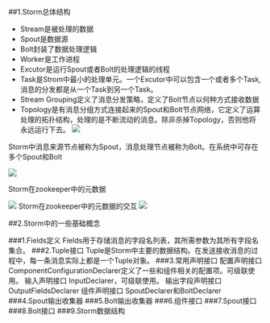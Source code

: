 ##1.Storm总体结构

* Stream是被处理的数据
* Spout是数据源
* Bolt封装了数据处理逻辑
* Worker是工作进程
* Excutor是运行Spout或者Bolt的处理逻辑的线程
* Task是Strom中最小的处理单元。一个Excutor中可以包含一个或者多个Task,消息的分发都是从一个Task到另一个Task。
* Stream Grouping定义了消息分发策略，定义了Bolt节点以何种方式接收数据
* Topology是有消息分组方式连接起来的Spout和Bolt节点网络，它定义了运算处理的拓扑结构，处理的是不断流动的消息。除非杀掉Topology，否则他将永远运行下去。
![](http://7xawio.com1.z0.glb.clouddn.com/storm_structure.png)

Storm中消息来源节点被称为Spout，消息处理节点被称为Bolt。在系统中可存在多个Spout和Bolt

![](http://7xawio.com1.z0.glb.clouddn.com/storm_spout_bolt.png)

Storm在zookeeper中的元数据

![](http://7xawio.com1.z0.glb.clouddn.com/storm_metadata.png)
Storm在zookeeper中的元数据的交互
![](http://7xawio.com1.z0.glb.clouddn.com/storm_metadata_use.png)

##2.Storm中的一些基础概念

###1.Fields定义
Fields用于存储消息的字段名列表，其所需参数为其所有字段名集合。
###2.Tuple接口
Tuple是Storm中主要的数据结构。在发送接收消息的过程中，每一条消息实际上都是一个Tuple对象。
###3.常用声明接口
配置声明接口
ComponentConfigurationDeclarer定义了一些和组件相关的配置项。可级联使用。
输入声明接口
InputDeclarer，可级联使用。
输出字段声明接口
OutputFieldsDeclarer
组件声明接口
SpoutDeclarer和BoltDeclarer
###4.Spout输出收集器
###5.Bolt输出收集器
###6.组件接口
###7.Spout接口
###8.Bolt接口
###9.Storm数据结构






